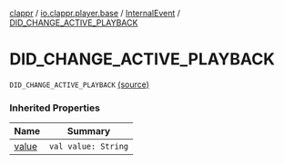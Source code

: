 [clappr](../../index.md) / [io.clappr.player.base](../index.md) / [InternalEvent](index.md) / [DID_CHANGE_ACTIVE_PLAYBACK](.)

# DID_CHANGE_ACTIVE_PLAYBACK

`DID_CHANGE_ACTIVE_PLAYBACK` [(source)](https://github.com/clappr/clappr-android/tree/dev/clappr/src/main/kotlin/io/clappr/player/base/InternalEvents.kt#L7)

### Inherited Properties

| Name | Summary |
|---|---|
| [value](value.md) | `val value: String` |
